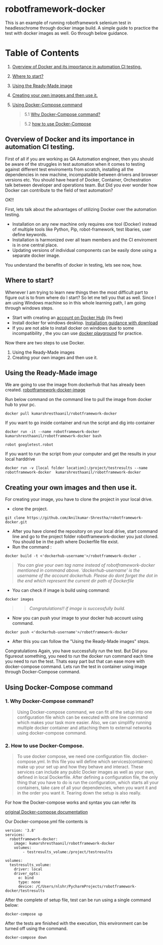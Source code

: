# robotframework-docker
This is an example of running robotframework selenium test in headlesschrome through docker image build. A simple guide to practice the test with docker images as well. Go through below guidance. 

# Table of Contents
1. [Overview of Docker and its importance in automation CI testing.](#overview)
2. [Where to start?](#start)
3. [Using the Ready-Made image](#readyMadeImage)
4. [Creating your own images and then use it.](#CreateOwnImage)
5. [Using Docker-Compose command](#DockerComposeCommand)
   > 5.1 [Why Docker-Compose command?](#dockerComposeWhy) 
   
   > 5.2 [how to use Docker-Compose](#howtouseDockercompose)

## Overview of Docker and its importance in automation CI testing. <a name="overview"></a>

<P> First of all if you are working as QA Automation engineer, then you should be aware of the struggles in test automation when it comes to testing against different test enviroments from scratch, installing all the dependencies in new machine, incompataible between drivers and browser versions etc. You should have heard of Docker, Container, Orchestration talk between developer and operations team. But Did you ever wonder how Docker can contribute to the field of test automation? </P>
<p>OK!!</p>
<P>First, lets talk about the advantages of utilizing Docker over the automation testing.</p>

* Installation on any new machine only requires one tool (Docker) instead of multiple tools like Python, Pip, robot-framework, test libaries, user define keywords.
* Installation is harmonized over all team members and the CI enviroment is in one central place.
* Updating versions of individual components can be easily done using a separate docker image.

You understand the benefits of docker in testing, lets see now, how.

## <a name="start" /> Where to start? 

<p> Whenever I am trying to learn new things then the most difficult part to figure out is to from where do I start? So let me tell you that as well. Since I am using Windows machine so in this whole learning path, I am going through windows steps. </p>

* Start with creating an [account on Docker Hub](https://hub.docker.com/) (its free)
* Install docker for windows desktop. [Installation guidance with download](https://hub.docker.com/editions/community/docker-ce-desktop-windows)
* If you are not able to install docker on windows due to some incompatibility , the you can use [docker playground](https://labs.play-with-docker.com/) for practice.

Now there are two steps to use Docker.

1. Using the Ready-Made images
2. Creating your own images and then use it.

## Using the Ready-Made image<a name="readyMadeImage"></a>

We are going to use the image from dockerhub that has already been created. [robotframework-docker-image](https://hub.docker.com/r/kumarshresthaanil/robotframework-docker)

Run below command on the command line to pull the image from docker hub to your pc.
```
docker pull kumarshresthaanil/robotframework-docker
```

If you want to go inside container and run the script and dig into container
```
docker run -it --name robotframework-docker  kumarshresthaanil/robotframework-docker bash
```
```
robot googletest.robot
```

If you want to  run the script  from your computer and get the results in your local harddrive
```
docker run -v [local folder location]:/project/testresults --name robotframework-docker  kumarshresthaanil/robotframework-docker
```

## Creating your own images and then use it.<a name="CreateOwnImage"></a>

<P> For creating your image, you have to clone the project in your local drive.</p>

* clone the project. 
```
git clone https://github.com/Anilkumar-Shrestha/robotframework-docker.git
```
* After you have cloned the repository on your local drive, start command line and go to the project folder robotframework-docker you just cloned. You should be in the path where Dockerfile file exist.
* Run the command : 
```
docker build -t <'dockerhub-username'>/robotframework-docker .
```

> *You can give your own tag name instead of robotframework-docker mentioned in command above. 'dockerhub-username' is the username of the account dockerhub. Please do dont forget the dot in the end which represent the current dir path of Dockerfile*
* You can check if image is build using command: 
```
docker images
```
> > *Congratulations!! if image is successfully build.*
* Now you can push your image to your docker hub account using command. 
```
docker push <'dockerhub-username'>/robotframework-docker
```
* After this you can follow the "Using the Ready-Made images" steps.

Congratulations Again, you have successfully run the test.
But Did you figureout something, you need to run the docker run command each time you need to run the test. Thats easy part but that can ease more with docker-compose command.
Lets run the test in container using image through Docker-Compose command.

## Using Docker-Compose command <a name="DockerComposeCommand"></a> 
  ### 1. Why Docker-Compose command? <a name="dockerComposeWhy"></a>
   >Using Docker-compose command, we can fit all the setup into one configuration file which can be executed with one line command which makes your task more easier. Also, we can simplifly running multiple docker container and attaching them to external networks using 
docker-compose command.
    
  ### 2. How to use Docker-Compose.<a name="howtouseDockercompose"></a>
  > To use docker compose, we need one configuration file. docker-compose.yml. In this file you will define which services(containers) make
up your set up and how they behave and interact. These services can include any public Docker images as well as your own, defined in local
>Dockerfile. After defining a configuration file, the only thing that you have to do is run the configuration, which starts all your containers, take care of 
>all your dependencies, when you want it and in the order you want it. Tearing down the setup is also really.

<p> For how the Docker-compose works and syntax you can refer its 

[original Docker-compose documentation](https://docs.docker.com/compose) </p>

Our Docker-compose.yml file contents is    
```
version: '3.8'
services:
  robotframework-docker:
    image: kumarshresthaanil/robotframework-docker
    volumes:
        - testresults_volume:/project/testresults

volumes:
  testresults_volume:
    driver: local
    driver_opts:
      o: bind
      type: none
      device: /C/Users/nlshr/PycharmProjects/robotframework-docker/testresults
```
After the complete of setup file, test can be run using a single command below:
```
docker-compose up
```
After the tests are finished with the execution, this environment
can be turned off using the command. 
```
docker-compose down
```
